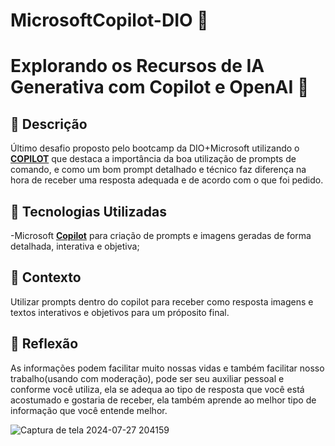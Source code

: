 # MicrosoftCopilot-DIO 🚀

#  Explorando os Recursos de IA Generativa com Copilot e OpenAI 🤖

## 📒 Descrição
Último desafio proposto pelo bootcamp da DIO+Microsoft utilizando o **[COPILOT](https://copilot.microsoft.com/)** que destaca a importância da boa utilização de prompts de comando, e como
um bom prompt detalhado e técnico faz diferença na hora de receber uma resposta adequada e de acordo com o que foi pedido.

## 🤖 Tecnologias Utilizadas
-Microsoft **[Copilot](https://copilot.microsoft.com/)** para criação de prompts e imagens geradas de forma detalhada, interativa e objetiva;

## 🚀 Contexto
Utilizar prompts dentro do copilot para receber como resposta imagens e textos interativos e objetivos para um próposito final.

## 💭 Reflexão
As informações podem facilitar muito nossas vidas e também facilitar nosso trabalho(usando com moderação), pode ser seu auxiliar pessoal e
conforme você utiliza, ela se adequa ao tipo de resposta que você está acostumado e gostaria de receber, ela também aprende ao melhor tipo
de informação que você entende melhor.

![Captura de tela 2024-07-27 204159](https://github.com/user-attachments/assets/d8e2e314-da08-4e56-a032-7e87f5a0f1a8)



